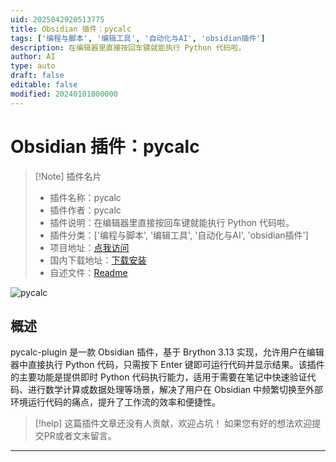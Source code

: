 ```yaml
---
uid: 2025042920513775
title: Obsidian 插件：pycalc
tags: ['编程与脚本', '编辑工具', '自动化与AI', 'obsidian插件']
description: 在编辑器里直接按回车键就能执行 Python 代码啦。
author: AI
type: auto
draft: false
editable: false
modified: 20240101000000
---
```


# Obsidian 插件：pycalc

> [!Note] 插件名片
> - 插件名称：pycalc
> - 插件作者：pycalc
> - 插件说明：在编辑器里直接按回车键就能执行 Python 代码啦。
> - 插件分类：['编程与脚本', '编辑工具', '自动化与AI', 'obsidian插件']
> - 项目地址：[点我访问](https://github.com/pycalc-plugin/obsidian)
> - 国内下载地址：[下载安装](https://pkmer.cn/products/plugin/pluginMarket/?pycalc)
> - 自述文件：[Readme](https://ghproxy.net/https://raw.githubusercontent.com/pycalc-plugin/obsidian/master/README.md)

![pycalc](https://cdn.pkmer.cn/covers/pycalc_1_0.gif!pkmer)

## 概述

pycalc-plugin 是一款 Obsidian 插件，基于 Brython 3.13 实现，允许用户在编辑器中直接执行 Python 代码，只需按下 Enter 键即可运行代码并显示结果。该插件的主要功能是提供即时 Python 代码执行能力，适用于需要在笔记中快速验证代码、进行数学计算或数据处理等场景，解决了用户在 Obsidian 中频繁切换至外部环境运行代码的痛点，提升了工作流的效率和便捷性。


> [!help] 
> 这篇插件文章还没有人贡献，欢迎占坑！
> 如果您有好的想法欢迎提交PR或者文末留言。
> 

---



